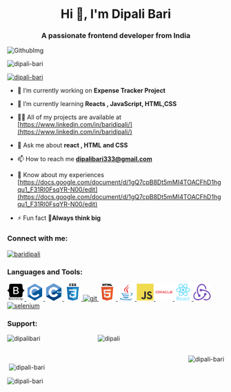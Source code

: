 <h1 align="center">Hi 👋, I'm Dipali Bari</h1>
<h3 align="center">A passionate frontend developer from India</h3>
<img src="https://i.pinimg.com/originals/54/e3/7d/54e37d8074ebcde1d96c77d7b2a7f310.gif" width="400" alt="GithubImg" style={margin:10px auto }/>

<p align="left"> <img src="https://komarev.com/ghpvc/?username=dipali-bari&label=Profile%20views&color=0e75b6&style=flat" alt="dipali-bari" /> </p>

<p align="left"> <a href="https://github.com/ryo-ma/github-profile-trophy"><img src="https://github-profile-trophy.vercel.app/?username=dipali-bari" alt="dipali-bari" /></a> </p>

- 🔭 I’m currently working on **Expense Tracker Project**

- 🌱 I’m currently learning **Reacts , JavaScript, HTML,CSS**

- 👨‍💻 All of my projects are available at [https://www.linkedin.com/in/baridipali/](https://www.linkedin.com/in/baridipali/)

- 💬 Ask me about **react , HTML and CSS**

- 📫 How to reach me **dipalibari333@gmail.com**

- 📄 Know about my experiences [https://docs.google.com/document/d/1gQ7cpB8Dt5mMI4TOACFhD1hgqu1_F31Rl0FsqYR-N00/edit](https://docs.google.com/document/d/1gQ7cpB8Dt5mMI4TOACFhD1hgqu1_F31Rl0FsqYR-N00/edit)

- ⚡ Fun fact **🫡Always think big**

<h3 align="left">Connect with me:</h3>
<p align="left">
<a href="https://linkedin.com/in/baridipali" target="blank"><img align="center" src="https://raw.githubusercontent.com/rahuldkjain/github-profile-readme-generator/master/src/images/icons/Social/linked-in-alt.svg" alt="baridipali" height="30" width="40" /></a>
</p>

<h3 align="left">Languages and Tools:</h3>
<p align="left"> <a href="https://getbootstrap.com" target="_blank" rel="noreferrer"> <img src="https://raw.githubusercontent.com/devicons/devicon/master/icons/bootstrap/bootstrap-plain-wordmark.svg" alt="bootstrap" width="40" height="40"/> </a> <a href="https://www.cprogramming.com/" target="_blank" rel="noreferrer"> <img src="https://raw.githubusercontent.com/devicons/devicon/master/icons/c/c-original.svg" alt="c" width="40" height="40"/> </a> <a href="https://www.w3schools.com/cpp/" target="_blank" rel="noreferrer"> <img src="https://raw.githubusercontent.com/devicons/devicon/master/icons/cplusplus/cplusplus-original.svg" alt="cplusplus" width="40" height="40"/> </a> <a href="https://www.w3schools.com/css/" target="_blank" rel="noreferrer"> <img src="https://raw.githubusercontent.com/devicons/devicon/master/icons/css3/css3-original-wordmark.svg" alt="css3" width="40" height="40"/> </a> <a href="https://git-scm.com/" target="_blank" rel="noreferrer"> <img src="https://www.vectorlogo.zone/logos/git-scm/git-scm-icon.svg" alt="git" width="40" height="40"/> </a> <a href="https://www.w3.org/html/" target="_blank" rel="noreferrer"> <img src="https://raw.githubusercontent.com/devicons/devicon/master/icons/html5/html5-original-wordmark.svg" alt="html5" width="40" height="40"/> </a> <a href="https://www.java.com" target="_blank" rel="noreferrer"> <img src="https://raw.githubusercontent.com/devicons/devicon/master/icons/java/java-original.svg" alt="java" width="40" height="40"/> </a> <a href="https://developer.mozilla.org/en-US/docs/Web/JavaScript" target="_blank" rel="noreferrer"> <img src="https://raw.githubusercontent.com/devicons/devicon/master/icons/javascript/javascript-original.svg" alt="javascript" width="40" height="40"/> </a> <a href="https://www.oracle.com/" target="_blank" rel="noreferrer"> <img src="https://raw.githubusercontent.com/devicons/devicon/master/icons/oracle/oracle-original.svg" alt="oracle" width="40" height="40"/> </a> <a href="https://reactjs.org/" target="_blank" rel="noreferrer"> <img src="https://raw.githubusercontent.com/devicons/devicon/master/icons/react/react-original-wordmark.svg" alt="react" width="40" height="40"/> </a> <a href="https://redux.js.org" target="_blank" rel="noreferrer"> <img src="https://raw.githubusercontent.com/devicons/devicon/master/icons/redux/redux-original.svg" alt="redux" width="40" height="40"/> </a> <a href="https://www.selenium.dev" target="_blank" rel="noreferrer"> <img src="https://raw.githubusercontent.com/detain/svg-logos/780f25886640cef088af994181646db2f6b1a3f8/svg/selenium-logo.svg" alt="selenium" width="40" height="40"/> </a> </p>

<h3 align="left">Support:</h3>
<p><a href="https://www.buymeacoffee.com/dipalibari"> <img align="left" src="https://cdn.buymeacoffee.com/buttons/v2/default-yellow.png" height="50" width="210" alt="dipalibari" /></a><a href="https://ko-fi.com/dipali"> <img align="left" src="https://cdn.ko-fi.com/cdn/kofi3.png?v=3" height="50" width="210" alt="dipali" /></a></p><br><br>

<p><img align="left" src="https://github-readme-stats.vercel.app/api/top-langs?username=dipali-bari&show_icons=true&locale=en&layout=compact" alt="dipali-bari" /></p>

<p>&nbsp;<img align="center" src="https://github-readme-stats.vercel.app/api?username=dipali-bari&show_icons=true&locale=en" alt="dipali-bari" /></p>

<p><img align="center" src="https://github-readme-streak-stats.herokuapp.com/?user=dipali-bari&" alt="dipali-bari" /></p>
